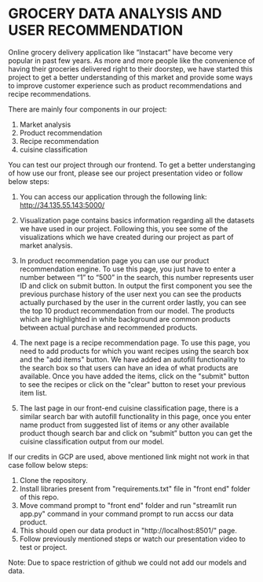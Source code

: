 # GROCERY DATA ANALYSIS AND USER RECOMMENDATION

Online grocery delivery application like “Instacart” have become very popular in past few years. As more and more people like the convenience of having their groceries delivered right to their doorstep, we have started this project to get a better understanding of this market and provide some ways to improve customer experience such as product recommendations and recipe recommendations.

There are mainly four components in our project:
1) Market analysis
2) Product recommendation
3) Recipe recommendation
4) cuisine classification

You can test our project through our frontend. To get a better understanging of how use our front, please see our project presentation video or follow below steps:
1) You can access our application through the following link: http://34.135.55.143:5000/

2) Visualization page contains basics information regarding all the datasets we have used in our project. Following this, you see some of the visualizations which we have created during our project as part of market analysis.
 
3) In product recommendation page you can use our product recommendation engine. To use this page, you just have to enter a number between “1” to “500” in the search, this number represents user ID and click on submit button. In output the first component you see the previous purchase history of the user next you can see the products actually purchased by the user in the current order lastly, you can see the top 10 product recommendation from our model. The products which are highlighted in white background are common products between actual purchase and recommended products.
                    
3) The next page is a recipe recommendation page. To use this page, you need to add products for which you want recipes using the search box and the "add items" button. We have added an autofill functionality to the search box so that users can have an idea of what products are available. Once you have added the items, click on the "submit" button to see the recipes or click on the "clear" button to reset your previous item list.

4) The last page in our front-end cuisine classification page, there is a similar search bar with autofill functionality in this page, once you enter name product from suggested list of items or any other available product though search bar and click on “submit” button you can get the cuisine classification output from our model.

If our credits in GCP are used, above mentioned link might not work in that case follow below steps:
1) Clone the repository.
2) Install libraries present from "requirements.txt" file in "front end" folder of this repo.
3) Move command prompt to "front end" folder and run "streamlit run app.py" command in your command prompt to run accss our data product.
4) This should open our data product in "http://localhost:8501/" page.
5) Follow previously mentioned steps or watch our presentation video to test or project.


Note: Due to space restriction of github we could not add our models and data.
